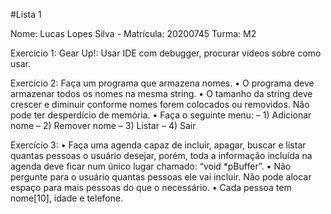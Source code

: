 #Lista 1


Nome: Lucas Lopes Silva - Matrícula: 20200745 Turma: M2


Exercício 1: Gear Up!:
Usar IDE com debugger, procurar vídeos sobre como usar.

Exercício 2: 
Faça um programa que armazena nomes.
• O programa deve armazenar
todos os nomes na mesma string.
• O tamanho da string deve crescer e diminuir
conforme nomes forem colocados ou removidos. Não pode ter desperdício de memória.
• Faça o seguinte menu:
– 1) Adicionar nome
– 2) Remover nome
– 3) Listar
– 4) Sair

Exercício 3:
• Faça uma agenda capaz de incluir, apagar, buscar e listar quantas pessoas o usuário desejar, porém, toda a informação
incluída na agenda deve ficar num único lugar chamado: “void *pBuffer”.
• Não pergunte para o usuário quantas pessoas ele vai incluir. Não pode alocar espaço para mais pessoas do que o
necessário.
• Cada pessoa tem nome[10], idade e telefone.
